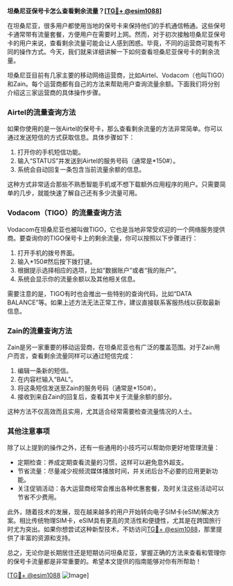 **坦桑尼亚保号卡怎么查看剩余流量？[[TG💪+ @esim1088](https://t.me/s/esim1088)]**

在坦桑尼亚，很多用户都使用当地的保号卡来保持他们的手机通信畅通。这些保号卡通常带有流量套餐，方便用户在需要时上网。然而，对于初次接触坦桑尼亚保号卡的用户来说，查看剩余流量可能会让人感到困惑。毕竟，不同的运营商可能有不同的操作方式。今天，我们就来详细讲解一下如何查看坦桑尼亚保号卡的剩余流量。

坦桑尼亚目前有几家主要的移动网络运营商，比如Airtel、Vodacom（也叫TIGO）和Zain。每个运营商都有自己的方法来帮助用户查询流量余额。下面我们将分别介绍这三家运营商的具体操作步骤。

### Airtel的流量查询方法

如果你使用的是一张Airtel的保号卡，那么查看剩余流量的方法非常简单。你可以通过发送短信的方式获取信息。具体步骤如下：

1. 打开你的手机短信功能。
2. 输入“STATUS”并发送到Airtel的服务号码（通常是*150#）。
3. 系统会自动回复一条包含当前流量余额的信息。

这种方式非常适合那些不熟悉智能手机或不想下载额外应用程序的用户。只需要简单的几步，就能快速了解自己还有多少流量可用。

### Vodacom（TIGO）的流量查询方法

Vodacom在坦桑尼亚也被叫做TIGO，它也是当地非常受欢迎的一个网络服务提供商。要查询你的TIGO保号卡上的剩余流量，你可以按照以下步骤进行：

1. 打开手机的拨号界面。
2. 输入*150#然后按下拨打键。
3. 根据提示选择相应的选项，比如“数据账户”或者“我的账户”。
4. 系统会显示你的流量余额以及其他相关信息。

需要注意的是，TIGO有时也会推出一些特别的查询代码，比如“DATA BALANCE”等。如果上述方法无法正常工作，建议直接联系客服热线以获取最新信息。

### Zain的流量查询方法

Zain是另一家重要的移动运营商，在坦桑尼亚也有广泛的覆盖范围。对于Zain用户而言，查看剩余流量同样可以通过短信完成：

1. 编辑一条新的短信。
2. 在内容栏输入“BAL”。
3. 将这条短信发送至Zain的服务号码（通常是*150#）。
4. 接收到来自Zain的回复后，查看其中关于流量余额的部分。

这种方法不仅高效而且实用，尤其适合经常需要检查流量情况的人士。

### 其他注意事项

除了以上提到的操作之外，还有一些通用的小技巧可以帮助你更好地管理流量：

- 定期检查：养成定期查看流量的习惯，这样可以避免意外超支。
- 节省流量：尽量减少视频流媒体播放时间，并关闭后台不必要的应用更新功能。
- 关注促销活动：各大运营商经常会推出各种优惠套餐，及时关注这些活动可以节省不少费用。

此外，随着技术的发展，现在越来越多的用户开始转向电子SIM卡(eSIM)解决方案。相比传统物理SIM卡，eSIM具有更高的灵活性和便捷性，尤其是在跨国旅行时尤为突出。如果你想尝试这种新型技术，不妨访问[TG💪+ @esim1088](https://t.me/s/esim1088)，那里提供了丰富的资源和支持。

总之，无论你是长期居住还是短期访问坦桑尼亚，掌握正确的方法来查看和管理你的保号卡流量都是非常重要的。希望本文提供的指南能够对你有所帮助！

[[TG💪+ @esim1088](https://t.me/s/esim1088) ![Image](https://i.postimg.cc/4NQfJmqS/Snipaste-2025-05-13-00-14-12.png)]